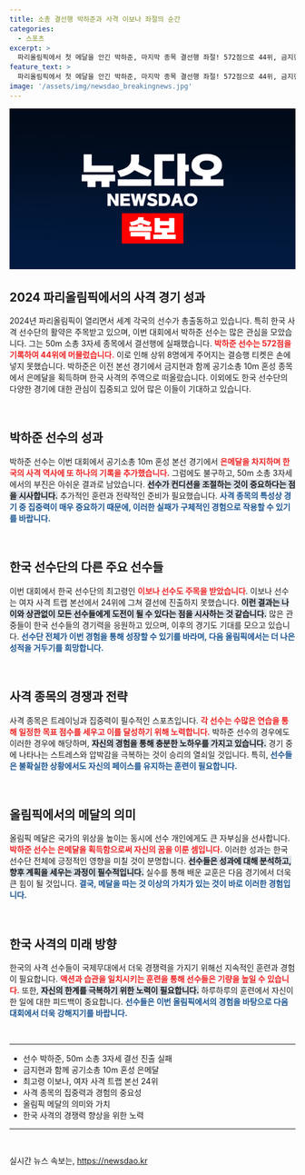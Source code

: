 ```yaml
---
title: 소총 결선행 박하준과 사격 이보나 좌절의 순간
categories:
  - 스포츠
excerpt: >
  파리올림픽에서 첫 메달을 안긴 박하준, 마지막 종목 결선행 좌절! 572점으로 44위, 금지현과 협력해 공기소총 10m 은메달 쾌거의 뒷이야기를 들어보세요!
feature_text: >
  파리올림픽에서 첫 메달을 안긴 박하준, 마지막 종목 결선행 좌절! 572점으로 44위, 금지현과 협력해 공기소총 10m 은메달 쾌거의 뒷이야기를 들어보세요!
image: '/assets/img/newsdao_breakingnews.jpg'
---
```


<p><img src="/assets/img/newsdao_breakingnews.jpg" alt="implanttips 속보" /></p>

<h2 data-ke-size="size26">2024 파리올림픽에서의 사격 경기 성과</h2>

<p data-ke-size="size16">2024년 파리올림픽이 열리면서 세계 각국의 선수가 총출동하고 있습니다. 특히 한국 사격 선수단의 활약은 주목받고 있으며, 이번 대회에서 박하준 선수는 많은 관심을 모았습니다. 그는 50m 소총 3자세 종목에서 결선행에 실패했습니다. <b><span style="color: #ee2323;">박하준 선수는 572점을 기록하여 44위에 머물렀습니다.</span></b> 이로 인해 상위 8명에게 주어지는 결승행 티켓은 손에 넣지 못했습니다. 박하준은 이전 본선 경기에서 금지현과 함께 공기소총 10m 혼성 종목에서 은메달을 획득하며 한국 사격의 주역으로 떠올랐습니다. 이외에도 한국 선수단의 다양한 경기에 대한 관심이 집중되고 있어 많은 이들이 기대하고 있습니다.</p>

<p data-ke-size="size16">&nbsp;</p>

<h2 data-ke-size="size26">박하준 선수의 성과</h2>

<p data-ke-size="size16">박하준 선수는 이번 대회에서 공기소총 10m 혼성 본선 경기에서 <b><span style="color: #ee2323;">은메달을 차지하며 한국의 사격 역사에 또 하나의 기록을 추가했습니다.</span></b> 그럼에도 불구하고, 50m 소총 3자세에서의 부진은 아쉬운 결과로 남았습니다. <b><span style="background-color: #21538527;">선수가 컨디션을 조절하는 것이 중요하다는 점을 시사합니다.</span></b> 추가적인 훈련과 전략적인 준비가 필요했습니다. <b><span style="color: #1a5490;">사격 종목의 특성상 경기 중 집중력이 매우 중요하기 때문에, 이러한 실패가 구체적인 경험으로 작용할 수 있기를 바랍니다.</span></b></p>

<p data-ke-size="size16">&nbsp;</p>

<h2 data-ke-size="size26">한국 선수단의 다른 주요 선수들</h2>

<p data-ke-size="size16">이번 대회에서 한국 선수단의 최고령인 <b><span style="color: #ee2323;">이보나 선수도 주목을 받았습니다</span></b>. 이보나 선수는 여자 사격 트랩 본선에서 24위에 그쳐 결선에 진출하지 못했습니다. <b><span style="background-color: #21538527;">이런 결과는 나이와 상관없이 모든 선수들에게 도전이 될 수 있다는 점을 시사하는 것 같습니다.</span></b> 많은 관중들이 한국 선수들의 경기력을 응원하고 있으며, 이후의 경기도 기대를 모으고 있습니다. <b><span style="color: #1a5490;">선수단 전체가 이번 경험을 통해 성장할 수 있기를 바라며, 다음 올림픽에서는 더 나은 성적을 거두기를 희망합니다.</span></b></p>

<p data-ke-size="size16">&nbsp;</p>

<h2 data-ke-size="size26">사격 종목의 경쟁과 전략</h2>

<p data-ke-size="size16">사격 종목은 트레이닝과 집중력이 필수적인 스포츠입니다. <b><span style="color: #ee2323;">각 선수는 수많은 연습을 통해 일정한 목표 점수를 세우고 이를 달성하기 위해 노력합니다.</span></b> 박하준 선수의 경우에도 이러한 경우에 해당하며, <b><span style="background-color: #21538527;">자신의 경험을 통해 충분한 노하우를 가지고 있습니다.</span></b> 경기 중에 나타나는 스트레스와 압박감을 극복하는 것이 승리의 열쇠일 것입니다. 특히, <b><span style="color: #1a5490;">선수들은 불확실한 상황에서도 자신의 페이스를 유지하는 훈련이 필요합니다.</span></b></p>

<p data-ke-size="size16">&nbsp;</p>

<h2 data-ke-size="size26">올림픽에서의 메달의 의미</h2>

<p data-ke-size="size16">올림픽 메달은 국가의 위상을 높이는 동시에 선수 개인에게도 큰 자부심을 선사합니다. <b><span style="color: #ee2323;">박하준 선수는 은메달을 획득함으로써 자신의 꿈을 이룬 셈입니다.</span></b> 이러한 성과는 한국 선수단 전체에 긍정적인 영향을 미칠 것이 분명합니다. <b><span style="background-color: #21538527;">선수들은 성과에 대해 분석하고, 향후 계획을 세우는 과정이 필수적입니다.</span></b> 실수를 통해 배운 교훈은 다음 경기에서 더욱 큰 힘이 될 것입니다. <b><span style="color: #1a5490;">결국, 메달을 따는 것 이상의 가치가 있는 것이 바로 이러한 경험입니다.</span></b></p>

<p data-ke-size="size16">&nbsp;</p>

<h2 data-ke-size="size26">한국 사격의 미래 방향</h2>

<p data-ke-size="size16">한국의 사격 선수들이 국제무대에서 더욱 경쟁력을 가지기 위해선 지속적인 훈련과 경험이 필요합니다. <b><span style="color: #ee2323;">액션과 습관을 일치시키는 훈련을 통해 선수들은 기량을 높일 수 있습니다.</span></b> 또한, <b><span style="background-color: #21538527;">자신의 한계를 극복하기 위한 노력이 필요합니다.</span></b> 하루하루의 훈련에서 자신이 한 일에 대한 피드백이 중요합니다. <b><span style="color: #1a5490;">선수들은 이번 올림픽에서의 경험을 바탕으로 다음 대회에서 더욱 강해지기를 바랍니다.</span></b></p>

<p data-ke-size="size16">&nbsp;</p>

<hr>

<ul>
  <li>선수 박하준, 50m 소총 3자세 결선 진출 실패</li>
  <li>금지현과 함께 공기소총 10m 혼성 은메달</li>
  <li>최고령 이보나, 여자 사격 트랩 본선 24위</li>
  <li>사격 종목의 집중력과 경험의 중요성</li>
  <li>올림픽 메달의 의미와 가치</li>
  <li>한국 사격의 경쟁력 향상을 위한 노력</li>
</ul>

<hr>

<p data-ke-size="size16">&nbsp;</p>
실시간 뉴스 속보는, <a href="https://newsdao.kr" rel="dofollow">https://newsdao.kr</a>


